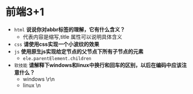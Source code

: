 # 前端3+1
- `html` **说说你对abbr标签的理解，它有什么含义？**
  - 代表内容是缩写,title 属性可以说明具体含义
- `css` **请使用css实现一个小波纹的效果**
- `js` **使用原生js实现给定节点的父节点下所有子节点的元素**
  - `ele.parentElement.children`
- `软技能` **请解释下windows和linux中换行和回车的区别，以后在编码中应该注意什么？**
  - windows \r\n
  - linux  \n